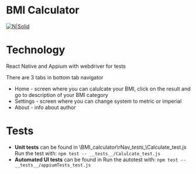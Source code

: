 # BMI Calculator

[![N|Solid](https://i.imgur.com/BzzMTo7.png)](https://nodesource.com/products/nsolid)
# Technology
React Native and Appium with webdriver for tests


There are 3 tabs in bottom tab navigator

  - Home - screen where you can calulcate your BMI, click on the result and go to description of your BMI category
  - Settings - screen where you can change system to metric or imperial
  - About - info about author

# Tests

  - **Unit tests** can be found in \BMI_calculator\rNav\__tests__\Calculate_test.js
  Run the test with: ``` npm test -- __tests__/Calulcate_test.js ```
  - **Automated UI tests** can be found in 
  Run the autotest with: ```npm test -- __tests__/appiumTests_test.js```
